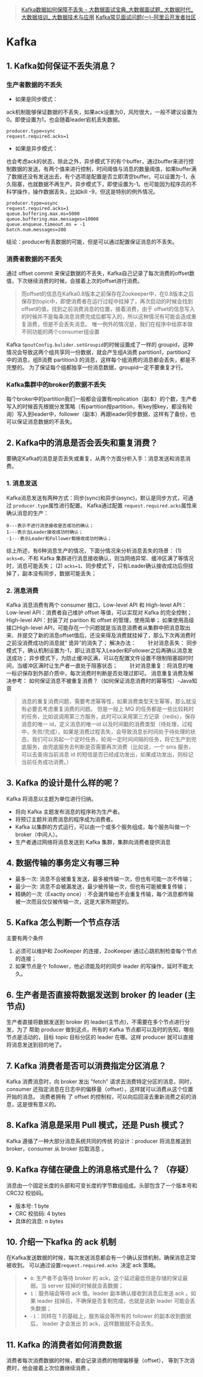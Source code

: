 > [Kafka数据如何保障不丢失 - 大数据面试宝典_大数据面试题_ 大数据时代_大数据培训_ 大数据技术与应用](https://book.itheima.net/study/1269935677353533441/1268384446134919169/1272783286749372418)
> [Kafka常见面试问题(一)-阿里云开发者社区](https://developer.aliyun.com/article/1051560?spm=a2c6h.12873639.article-detail.36.116942e33ZqnUK)


# Kafka
## 1. Kafka如何保证不丢失消息？
### 生产者数据的不丢失

- 如果是同步模式：

ack机制能够保证数据的不丢失，如果ack设置为0，风险很大，一般不建议设置为0。即使设置为1，也会随着leader宕机丢失数据。
```shell
producer.type=sync 
request.required.acks=1
```

- 如果是异步模式：

也会考虑ack的状态，除此之外，异步模式下的有个buffer，通过buffer来进行控制数据的发送，有两个值来进行控制，时间阈值与消息的数量阈值，如果buffer满了数据还没有发送出去，有个选项是配置是否立即清空buffer。可以设置为-1，永久阻塞，也就数据不再生产。异步模式下，即使设置为-1。也可能因为程序员的不科学操作，操作数据丢失，比如kill -9，但这是特别的例外情况。
```shell
producer.type=async
request.required.acks=1
queue.buffering.max.ms=5000
queue.buffering.max.messages=10000 
queue.enqueue.timeout.ms = -1 
batch.num.messages=200
```

结论：producer有丢数据的可能，但是可以通过配置保证消息的不丢失。
### 消费者数据的不丢失
通过 offset commit 来保证数据的不丢失，Kafka自己记录了每次消费的offset数值，下次继续消费的时候，会接着上次的offset进行消费。
>  而offset的信息在Kafka0.8版本之前保存在Zookeeper中，在0.8版本之后保存到topic中，即使消费者在运行过程中挂掉了，再次启动的时候会找到offset的值，找到之前消费消息的位置，接着消费，由于 offset的信息写入的时候并不是每条消息消费完成后都写入的，所以这种情况有可能会造成重复消费，但是不会丢失消息。
唯一例外的情况是，我们在程序中给原本做不同功能的两个consumer组设置

Kafka `SpoutConfig.bulider.setGroupid`的时候设置成了一样的 groupid，这种情况会导致这两个组共享同一份数据，就会产生组A消费 partition1，partition2 中的消息，组B消费 partition3 的消息，这样每个组消费的消息都会丢失，都是不完整的。 为了保证每个组都独享一份消息数据，groupid一定不要重复才行。
### Kafka集群中的broker的数据不丢失
每个broker中的partition我们一般都会设置有replication（副本）的个数，生产者写入的时候首先根据分发策略（有partition按partition，有key按key，都没有轮询）写入到leader中，follower（副本）再跟leader同步数据，这样有了备份，也可以保证消息数据的不丢失。


## 2. Kafka中的消息是否会丢失和重复消费？
要确定Kafka的消息是否丢失或重复，从两个方面分析入手：消息发送和消息消费。
### 1. 消息发送
Kafka消息发送有两种方式：同步(sync)和异步(async)，默认是同步方式，可通过 `producer.type`属性进行配置。
Kafka通过配置 `request.required.acks`属性来确认消息的生产：
```shell
0---表示不进行消息接收是否成功的确认；
1---表示当Leader接收成功时确认；
-1---表示Leader和Follower都接收成功时确认；
```
综上所述，有6种消息生产的情况，下面分情况来分析消息丢失的场景：
(1) `acks=0`，不和 Kafka 集群进行消息接收确认，则当网络异常、缓冲区满了等情况时，消息可能丢失；
(2) `acks=1`、同步模式下，只有Leader确认接收成功后但挂掉了，副本没有同步，数据可能丢失；
### 2. 消息消费
Kafka 消息消费有两个 consumer 接口，Low-level API 和 High-level API：
Low-level API：消费者自己维护 offset 等值，可以实现对 Kafka 的完全控制；
High-level API：封装了对 parition 和 offset 的管理，使用简单；
如果使用高级接口High-level API，可能存在一个问题就是当消息消费者从集群中把消息取出来、并提交了新的消息offset值后，还没来得及消费就挂掉了，那么下次再消费时之前没消费成功的消息就“ 诡异”的消失了；
解决办法：
        针对消息丢失：
同步模式下，确认机制设置为-1，即让消息写入Leader和Follower之后再确认消息发送成功；
异步模式下，为防止缓冲区满，可以在配置文件设置不限制阻塞超时时间，当缓冲区满时让生产者一直处于阻塞状态；
        针对消息重复：将消息的唯一标识保存到外部介质中，每次消费时判断是否处理过即可。
消息重复消费及解决参考： 如何保证消息不被重复消费？（如何保证消息消费时的幂等性）-Java知音

> 消息的重复消费问题，需要考虑幂等性，如果消费类型天生幂等，那么就没有必要去考虑重复消费的问题。
> 但是一般上 MQ 的任务都是一些比较耗时的任务，比如说调用第三方服务，此时可以采用第三方记录（redis），保存消息的唯一 id，定义消息的唯一id 以及时间戳的消费类型（待处理，过程中，失败/完成），如果是消费过程丢失，会导致消息长时间处于待处理的状态，我们可以另起一个定时任务，轮询一定时间间隔的任务，将它生产到兜底服务，由兜底服务去判断是否需要再次消费（比如说，一个 sms 服务，可以去查询当前消息 id 的短信是否已经成功发出，如果成功发出，则标记当前任务成功消费。）


## 3.  Kafka 的设计是什么样的呢？
Kafka 将消息以主题为单位进行归纳。

- 将向 Kafka 主题发布消息的程序称为生产者。
- 将预订主题并消费消息的程序成为消费者。
- Kafka 以集群的方式运行，可以由一个或多个服务组成，每个服务叫做一个 broker（中间人）。
- 生产者通过网络将消息发送到 Kafka 集群，集群向消费者提供消息  

## 4.  数据传输的事务定义有哪三种

-  最多一次: 消息不会被重复发送，最多被传输一次，但也有可能一次不传输；
- 最少一次: 消息不会被漏发送，最少被传输一次，但也有可能被重复传输； 
- 精确的一次（Exactly once）: 不会漏传输也不会重复传输，每个消息都传输被一次而且仅仅被传输一次，这是大家所期望的。
##  5. Kafka 怎么判断一个节点存活
 主要有两个条件

1. 必须可以维护和 ZooKeeper 的连接，ZooKeeper 通过心跳机制检查每个节点的连接；
2. 如果节点是个 follower，他必须能及时的同步 leader 的写操作，延时不能太久。


## 6.  生产者是否直接将数据发送到 broker 的 leader (主节点)  
生产者直接将数据发送到 broker 的 leader(主节点)，不需要在多个节点进行分发，为了 帮助 producer 做到这点，所有的 Kafka 节点都可以及时的告知，哪些节点是活动的，目标 topic 目标分区的 leader 在哪。这样 producer 就可以直接将消息发送到目的地了。

## 7.  Kafka 消费者是否可以消费指定分区消息？  
 Kafka 消费消息时，向 broker 发出 "fetch" 请求去消费特定分区的消息，同时，consumer 还指定消息在日志中的偏移量（offset），这样就可以消费从这个位置开始的消息。
消费者拥有 了 offset 的控制权，可以向后回滚去重新消费之前的消息，这是很有意义的。  

## 8.  Kafka 消息是采用 Pull 模式，还是 Push 模式？  
 Kafka 遵循了一种大部分消息系统共同的传统 的设计：producer 将消息推送到 broker，consumer 从 broker 拉取消息 。

## 9.  Kafka 存储在硬盘上的消息格式是什么？ （存疑） 
 消息由一个固定长度的头部和可变长度的字节数组组成。头部包含了一个版本号和 CRC32 校验码。 

- 版本号: 1 byte 
- CRC 校验码: 4 bytes 
- 具体的消息: n bytes  

## 10.  介绍一下kafka 的 ack 机制
在Kafka发送数据的时候，每次发送消息都会有一个确认反馈机制，确保消息正常被收到。
可以通过设置` request.required.acks  `决定 ack 策略。 
> - `0`: 生产者不会等待 broker 的 ack，这个延迟最低但是存储的保证最弱。当 server 挂掉的时候就会丢数据； 
> - `1`：服务端会等待 ack 值。leader 副本确认接收到消息后发送 ack 。如果 leader 挂掉后，不确保是否复制完成，也就是说新 leader 可能会丢失数据；
> - `-1`：同样在 1 的基础上，服务端会等所有的 follower 的副本收到数据后， leader 才会发出 的 ack，这样数据就不会丢失。  

##   11.  Kafka 的消费者如何消费数据  
 消费者每次消费数据的时候，都会记录消费的物理偏移量（offset）， 等到下次消费时，他会接着上次位置继续消费 。

